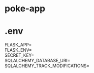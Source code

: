 # poke-app

# .env

FLASK_APP=    
FLASK_ENV=   
SECRET_KEY=   
SQLALCHEMY_DATABASE_URI=   
SQLALCHEMY_TRACK_MODIFICATIONS=   
